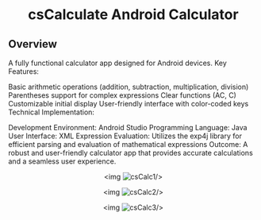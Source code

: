 <div align="center">
    <h1>csCalculate Android Calculator</h1>
</div>

## Overview
A fully functional calculator app designed for Android devices.
Key Features:

Basic arithmetic operations (addition, subtraction, multiplication, division)
Parentheses support for complex expressions
Clear functions (AC, C)
Customizable initial display
User-friendly interface with color-coded keys
Technical Implementation:

Development Environment: Android Studio
Programming Language: Java
User Interface: XML
Expression Evaluation: Utilizes the exp4j library for efficient parsing and evaluation of mathematical expressions
Outcome: A robust and user-friendly calculator app that provides accurate calculations and a seamless user experience.
<div align="center">
  
  <img ![csCalc1](https://github.com/user-attachments/assets/1bf7b2b7-1356-4061-bc8e-0c672621b2b1)/>

  <img ![csCalc2](https://github.com/user-attachments/assets/60a4ae56-8524-4a42-99c3-185cd0565f58)/>

  <img ![csCalc3](https://github.com/user-attachments/assets/e509ae71-c458-410a-8888-429fa27e0eb9)/>

</div>

